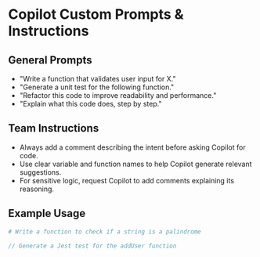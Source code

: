 # Copilot Custom Prompts & Instructions

## General Prompts

- "Write a function that validates user input for X."
- "Generate a unit test for the following function."
- "Refactor this code to improve readability and performance."
- "Explain what this code does, step by step."

## Team Instructions

- Always add a comment describing the intent before asking Copilot for code.
- Use clear variable and function names to help Copilot generate relevant suggestions.
- For sensitive logic, request Copilot to add comments explaining its reasoning.

## Example Usage

```python
# Write a function to check if a string is a palindrome
```

```js
// Generate a Jest test for the addUser function
```
